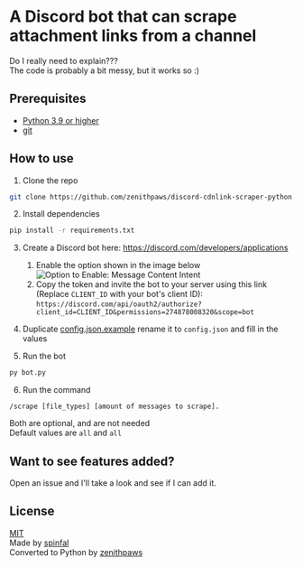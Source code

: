 # A Discord bot that can scrape attachment links from a channel
Do I really need to explain???\
The code is probably a bit messy, but it works so :)

## Prerequisites
- [Python 3.9 or higher](https://python.org/)
- [git](https://git-scm.com/downloads)

## How to use
1. Clone the repo
```bash
git clone https://github.com/zenithpaws/discord-cdnlink-scraper-python.git
```
2. Install dependencies
```bash
pip install -r requirements.txt
```
3. Create a Discord bot here: https://discord.com/developers/applications
    1. Enable the option shown in the image below
  ![Option to Enable: Message Content Intent](https://cdn.spin.rip/r/firefox_3037402965.png)
    2. Copy the token and invite the bot to your server using this link (Replace `CLIENT_ID` with your bot's client ID): `https://discord.com/api/oauth2/authorize?client_id=CLIENT_ID&permissions=274878008320&scope=bot`
  
4. Duplicate [config.json.example](config.json.example) rename it to `config.json` and fill in the values
5. Run the bot
```bash
py bot.py
```
6. Run the command
```
/scrape [file_types] [amount of messages to scrape].
```
Both are optional, and are not needed\
Default values are `all` and `all`

## Want to see features added?
Open an issue and I'll take a look and see if I can add it.

## License
[MIT](LICENSE)\
Made by [spinfal](https://out.spin.rip/home)\
Converted to Python by [zenithpaws](https://linktr.ee/zenithpaws)